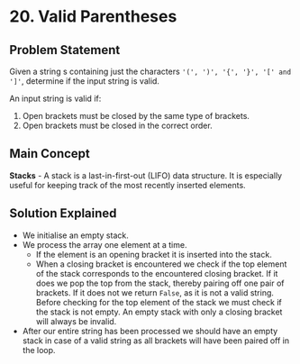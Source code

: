 # 20. Valid Parentheses

## Problem Statement

Given a string s containing just the characters `'(', ')', '{', '}', '[' and ']'`, determine if the input string is valid.

An input string is valid if:

1. Open brackets must be closed by the same type of brackets.
1. Open brackets must be closed in the correct order.

## Main Concept

**Stacks** - A stack is a last-in-first-out (LIFO) data structure. It is especially useful for keeping track of the most recently inserted elements.

## Solution Explained

- We initialise an empty stack.
- We process the array one element at a time.
  - If the element is an opening bracket it is inserted into the stack.
  - When a closing bracket is encountered we check if the top element of the stack corresponds to the encountered closing bracket. If it does we pop the top from the stack, thereby pairing off one pair of brackets. If it does not we return `False`, as it is not a valid string. Before checking for the top element of the stack we must check if the stack is not empty. An empty stack with only a closing bracket will always be invalid.
- After our entire string has been processed we should have an empty stack in case of a valid string as all brackets will have been paired off in the loop.
